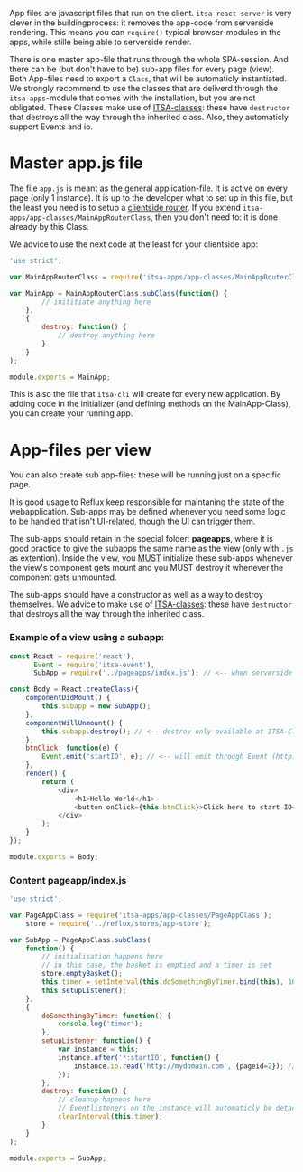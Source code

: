 App files are javascript files that run on the client. `itsa-react-server` is very clever in the buildingprocess: it removes the app-code from serverside rendering. This means you can `require()` typical browser-modules in the apps, while stille being able to serverside render.

There is one master app-file that runs through the whole SPA-session. And there can be (but don't have to be) sub-app files for every page (view). Both App-files need to export a `Class`, that will be automaticly instantiated. We strongly recommend to use the classes that are deliverd through the `itsa-apps`-module that comes with the installation, but you are not obligated. These Classes make use of [ITSA-classes](https://www.npmjs.com/package/itsa-classes): these have `destructor` that destroys all the way through the inherited class. Also, they automaticly support Events and io.

# Master app.js file
The file `app.js` is meant as the general application-file. It is active on every page (only 1 instance). It is up to the developer what to set up in this file, but the least you need is to setup a [clientside router](/router). If you extend `itsa-apps/app-classes/MainAppRouterClass`, then you don't need to: it is done already by this Class.

We advice to use the next code at the least for your clientside app:

```js
'use strict';

var MainAppRouterClass = require('itsa-apps/app-classes/MainAppRouterClass');

var MainApp = MainAppRouterClass.subClass(function() {
        // inititiate anything here
    },
    {
        destroy: function() {
            // destroy anything here
        }
    }
);

module.exports = MainApp;
```
This is also the file that `itsa-cli` will create for every new application. By adding code in the initializer (and defining methods on the MainApp-Class), you can create your running app.


# App-files per view
You can also create sub app-files: these will be running just on a specific page.

It is good usage to Reflux keep responsible for maintaning the state of the webapplication. Sub-apps may be defined whenever you need some logic to be handled that isn't UI-related, though the UI can trigger them.

The sub-apps should retain in the special folder: **pageapps**, where it is good practice to give the subapps the same name as the view (only with `.js` as extention). Inside the view, you <u>MUST</u> initialize these sub-apps whenever the view's component gets mount and you MUST destroy it whenever the component gets unmounted.

The sub-apps should have a constructor as well as a way to destroy themselves. We advice to make use of [ITSA-classes](https://www.npmjs.com/package/itsa-classes): these have `destructor` that destroys all the way through the inherited class.


### Example of a view using a subapp:
```js
const React = require('react'),
      Event = require('itsa-event'),
      SubApp = require('../pageapps/index.js'); // <-- when serverside rendered, this will automaticly return an empty Class

const Body = React.createClass({
    componentDidMount() {
        this.subapp = new SubApp();
    },
    componentWillUnmount() {
        this.subapp.destroy(); // <-- destroy only available at ITSA-Classes, not ES6-Classes
    },
    btnClick: function(e) {
        Event.emit('startIO', e); // <-- will emit through Event (http://itsa.io/docs/itsa-event)
    },
    render() {
        return (
            <div>
                <h1>Hello World</h1>
                <button onClick={this.btnClick}>Click here to start IO</button>
            </div>
        );
    }
});

module.exports = Body;
```

### Content pageapp/index.js
```js
'use strict';

var PageAppClass = require('itsa-apps/app-classes/PageAppClass');
    store = require('../reflux/stores/app-store');

var SubApp = PageAppClass.subClass(
    function() {
        // initialisation happens here
        // in this case, the basket is emptied and a timer is set
        store.emptyBasket();
        this.timer = setInterval(this.doSomethingByTimer.bind(this), 1000);
        this.setupListener();
    },
    {
        doSomethingByTimer: function() {
            console.log('timer');
        },
        setupListener: function() {
            var instance = this;
            instance.after('*:startIO', function() {
                instance.io.read('http://mydomain.com', {pageid=2}); // <-- `io` is part of PageAppClass, see (http://itsa.io/docs/itsa-io)
            });
        },
        destroy: function() {
            // cleanup happens here
            // Eventlisteners on the instance will automaticly be detached
            clearInterval(this.timer);
        }
    }
);

module.exports = SubApp;
```